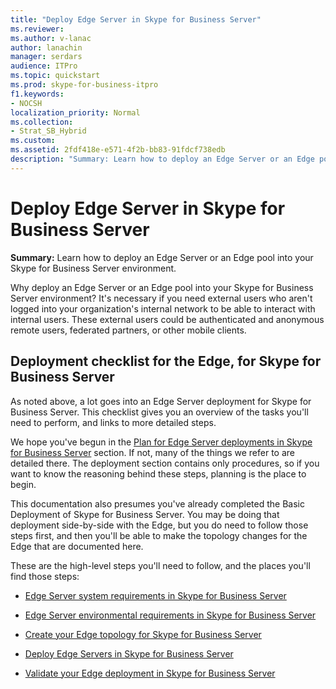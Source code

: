 ```yaml
---
title: "Deploy Edge Server in Skype for Business Server"
ms.reviewer: 
ms.author: v-lanac
author: lanachin
manager: serdars
audience: ITPro
ms.topic: quickstart
ms.prod: skype-for-business-itpro
f1.keywords:
- NOCSH
localization_priority: Normal
ms.collection: 
- Strat_SB_Hybrid
ms.custom: 
ms.assetid: 2fdf418e-e571-4f2b-bb83-91fdcf738edb
description: "Summary: Learn how to deploy an Edge Server or an Edge pool into your Skype for Business Server environment."
---
```


# Deploy Edge Server in Skype for Business Server
 
**Summary:** Learn how to deploy an Edge Server or an Edge pool into your Skype for Business Server environment.
  
Why deploy an Edge Server or an Edge pool into your Skype for Business Server environment? It's necessary if you need external users who aren't logged into your organization's internal network to be able to interact with internal users. These external users could be authenticated and anonymous remote users, federated partners, or other mobile clients.
  
## Deployment checklist for the Edge, for Skype for Business Server

As noted above, a lot goes into an Edge Server deployment for Skype for Business Server. This checklist gives you an overview of the tasks you'll need to perform, and links to more detailed steps.
  
We hope you've begun in the [Plan for Edge Server deployments in Skype for Business Server](../../plan-your-deployment/edge-server-deployments/edge-server-deployments.md) section. If not, many of the things we refer to are detailed there. The deployment section contains only procedures, so if you want to know the reasoning behind these steps, planning is the place to begin.
  
This documentation also presumes you've already completed the Basic Deployment of Skype for Business Server. You may be doing that deployment side-by-side with the Edge, but you do need to follow those steps first, and then you'll be able to make the topology changes for the Edge that are documented here.
  
These are the high-level steps you'll need to follow, and the places you'll find those steps:
  
- [Edge Server system requirements in Skype for Business Server](../../plan-your-deployment/edge-server-deployments/system-requirements.md)
    
- [Edge Server environmental requirements in Skype for Business Server](../../plan-your-deployment/edge-server-deployments/edge-environmental-requirements.md)
    
- [Create your Edge topology for Skype for Business Server](create-your-edge-topology.md)
    
- [Deploy Edge Servers in Skype for Business Server](deploy-edge-servers.md)
    
- [Validate your Edge deployment in Skype for Business Server](validate-edge-deployment.md)
    

